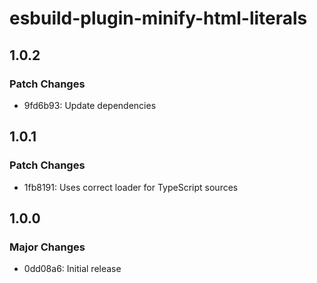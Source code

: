 # esbuild-plugin-minify-html-literals

## 1.0.2

### Patch Changes

- 9fd6b93: Update dependencies

## 1.0.1

### Patch Changes

- 1fb8191: Uses correct loader for TypeScript sources

## 1.0.0

### Major Changes

- 0dd08a6: Initial release
